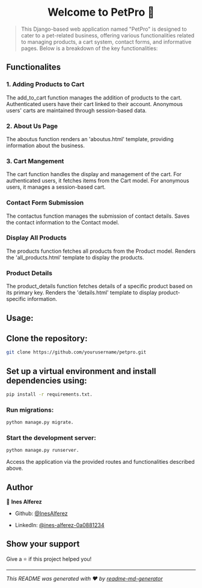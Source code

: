 <h1 align="center">Welcome to PetPro 👋</h1>
<p>
</p>

> This Django-based web application named &#34;PetPro&#34; is designed to cater to a pet-related business, offering various functionalities related to managing products, a cart system, contact forms, and informative pages. Below is a breakdown of the key functionalities:

<h2>Functionalites</h2>

<h3>1. Adding Products to Cart</h3>
The add_to_cart function manages the addition of products to the cart.
Authenticated users have their cart linked to their account.
Anonymous users' carts are maintained through session-based data.

<h3>2. About Us Page</h3>
The aboutus function renders an 'aboutus.html' template, providing information about the business.

<h3>3. Cart Mangement</h3>
The cart function handles the display and management of the cart.
For authenticated users, it fetches items from the Cart model.
For anonymous users, it manages a session-based cart.

<h3>Contact Form Submission</h3>
The contactus function manages the submission of contact details.
Saves the contact information to the Contact model.

<h3>Display All Products</h3>
The products function fetches all products from the Product model.
Renders the 'all_products.html' template to display the products.

<h3>Product Details</h3>
The product_details function fetches details of a specific product based on its primary key.
Renders the 'details.html' template to display product-specific information.

<h2>Usage:</h2>

## Clone the repository: 
```sh 
git clone https://github.com/yourusername/petpro.git
```
## Set up a virtual environment and install dependencies using:
```sh 
pip install -r requirements.txt.
```
### Run migrations: 
```sh 
python manage.py migrate.
```
### Start the development server: 
```sh 
python manage.py runserver.
```
Access the application via the provided routes and functionalities described above.

## Author

👤 **Ines Alferez**

* Github: [@InesAlferez](https://github.com/InesAlferez)

* LinkedIn: [@ines-alferez-0a0881234](https://linkedin.com/in/ines-alferez-0a0881234)

## Show your support

Give a ⭐️ if this project helped you!

***
_This README was generated with ❤️ by [readme-md-generator](https://github.com/kefranabg/readme-md-generator)_